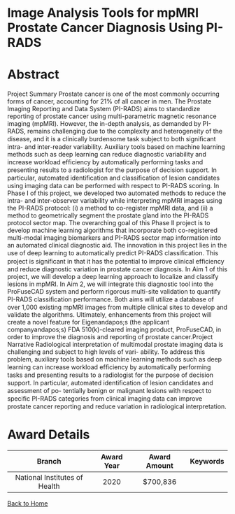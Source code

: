 
Image Analysis Tools for mpMRI Prostate Cancer Diagnosis Using PI-RADS
======================================================================

# Abstract


Project Summary
Prostate cancer is one of the most commonly occurring forms of cancer, accounting for 21% of all cancer in men.
The Prostate Imaging Reporting and Data System (PI-RADS) aims to standardize reporting of prostate cancer
using multi-parametric magnetic resonance imaging (mpMRI). However, the in-depth analysis, as demanded
by PI-RADS, remains challenging due to the complexity and heterogeneity of the disease, and it is a clinically
burdensome task subject to both signiﬁcant intra- and inter-reader variability. Auxiliary tools based on machine
learning methods such as deep learning can reduce diagnostic variability and increase workload efﬁciency by
automatically performing tasks and presenting results to a radiologist for the purpose of decision support. In
particular, automated identiﬁcation and classiﬁcation of lesion candidates using imaging data can be performed
with respect to PI-RADS scoring. In Phase I of this project, we developed two automated methods to reduce the
intra- and inter-observer variability while interpreting mpMRI images using the PI-RADS protocol: (i) a method
to co-register mpMRI data, and (ii) a method to geometrically segment the prostate gland into the PI-RADS
protocol sector map. The overarching goal of this Phase II project is to develop machine learning algorithms that
incorporate both co-registered multi-modal imaging biomarkers and PI-RADS sector map information into an
automated clinical diagnostic aid. The innovation in this project lies in the use of deep learning to automatically
predict PI-RADS classiﬁcation. This project is signiﬁcant in that it has the potential to improve clinical efﬁciency
and reduce diagnostic variation in prostate cancer diagnosis. In Aim 1 of this project, we will develop a deep
learning approach to localize and classify lesions in mpMRI. In Aim 2, we will integrate this diagnostic tool into the
ProFuseCAD system and perform rigorous multi-site validation to quantify PI-RADS classiﬁcation performance.
Both aims will utilize a database of over 1,000 existing mpMRI images from multiple clinical sites to develop and
validate the algorithms. Ultimately, enhancements from this project will create a novel feature for Eigenandapos;s (the
applicant companyandapos;s) FDA 510(k)-cleared imaging product, ProFuseCAD, in order to improve the diagnosis and
reporting of prostate cancer.Project Narrative
Radiological interpretation of multimodal prostate imaging data is challenging and subject to high levels of vari-
ability. To address this problem, auxiliary tools based on machine learning methods such as deep learning can
increase workload efﬁciency by automatically performing tasks and presenting results to a radiologist for the
purpose of decision support. In particular, automated identiﬁcation of lesion candidates and assessment of po-
tentially benign or malignant lesions with respect to speciﬁc PI-RADS categories from clinical imaging data can
improve prostate cancer reporting and reduce variation in radiological interpretation.  

# Award Details

|Branch|Award Year|Award Amount|Keywords|
| :---: | :---: | :---: | :---: |
|National Institutes of Health|2020|$700,836||
  
  


[Back to Home](https://github.com/chrischow/dod_sbir_awards#2353)